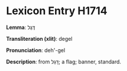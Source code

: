 # Lexicon Entry H1714

**Lemma**: דֶּגֶל

**Transliteration (xlit)**: degel

**Pronunciation**: deh'-gel

**Description**:
from דָּגַל; a flag; banner, standard.
